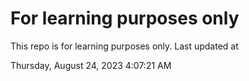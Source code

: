 # For learning purposes only
This repo is for learning purposes only.
Last updated at

Thursday, August 24, 2023 4:07:21 AM

